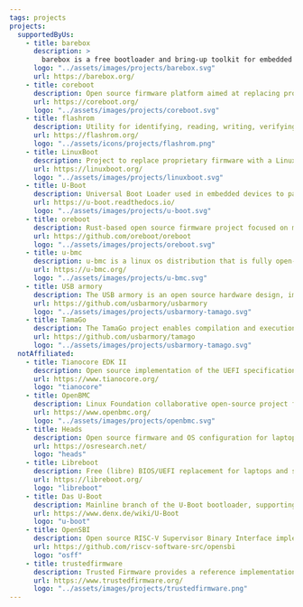 ```yaml
---
tags: projects
projects:
  supportedByUs:
    - title: barebox
      description: >
        barebox is a free bootloader and bring-up toolkit for embedded systems that focuses on interoperability and compatibility with Linux. Key strengths are Linux-compatible driver frameworks and a UNIX-like environment in the preboot stage.
      logo: "../assets/images/projects/barebox.svg"
      url: https://barebox.org/
    - title: coreboot
      description: Open source firmware platform aimed at replacing proprietary BIOS/UEFI firmware, supporting a wide range of hardware.
      url: https://coreboot.org/
      logo: "../assets/images/projects/coreboot.svg"
    - title: flashrom
      description: Utility for identifying, reading, writing, verifying, and erasing flash chips, supporting many chipsets and programmers.
      url: https://flashrom.org/
      logo: "../assets/icons/projects/flashrom.png"
    - title: LinuxBoot
      description: Project to replace proprietary firmware with a Linux kernel and initramfs, improving boot reliability, security, and flexibility.
      url: https://linuxboot.org/
      logo: "../assets/images/projects/linuxboot.svg"
    - title: U-Boot
      description: Universal Boot Loader used in embedded devices to package instructions for booting the device's operating system kernel.
      url: https://u-boot.readthedocs.io/
      logo: "../assets/images/projects/u-boot.svg"
    - title: oreboot
      description: Rust-based open source firmware project focused on minimalism and security, aiming to replace coreboot in some use cases.
      url: https://github.com/oreboot/oreboot
      logo: "../assets/images/projects/oreboot.svg"
    - title: u-bmc
      description: u-bmc is a linux os distribution that is fully open-source and tailor-made for baseboard management controllers. u-bmc, like LinuxBoot, sacrifices classical industry compatibility in order to offer a solution that is genuinely tailored for the mission.
      url: https://u-bmc.org/
      logo: "../assets/images/projects/u-bmc.svg"
    - title: USB armory
      description: The USB armory is an open source hardware design, implementing a compact secure computer and open tools for secure boot signing, OTP fusing and firmware development.
      url: https://github.com/usbarmory/usbarmory
      logo: "../assets/images/projects/usbarmory-tamago.svg"
    - title: TamaGo
      description: The TamaGo project enables compilation and execution of unencumbered Go applications on bare metal AMD64/ARM/RISC-V processors. It leverages this capability to implement pure Go smartcards, encrypted drives, KVMs, ARM and UEFI bootloaders and a TrustZone TEE framework.
      url: https://github.com/usbarmory/tamago
      logo: "../assets/images/projects/usbarmory-tamago.svg"
  notAffiliated:
    - title: Tianocore EDK II
      description: Open source implementation of the UEFI specification, providing a development environment for UEFI applications and firmware.
      url: https://www.tianocore.org/
      logo: "tianocore"
    - title: OpenBMC
      description: Linux Foundation collaborative open-source project for a BMC (Baseboard Management Controller) firmware stack.
      url: https://www.openbmc.org/
      logo: "../assets/images/projects/openbmc.svg"
    - title: Heads
      description: Open source firmware and OS configuration for laptops, focusing on security and tamper-evidence.
      url: https://osresearch.net/
      logo: "heads"
    - title: Libreboot
      description: Free (libre) BIOS/UEFI replacement for laptops and servers, based on coreboot, with a focus on freedom and privacy.
      url: https://libreboot.org/
      logo: "libreboot"
    - title: Das U-Boot
      description: Mainline branch of the U-Boot bootloader, supporting a wide range of embedded devices.
      url: https://www.denx.de/wiki/U-Boot
      logo: "u-boot"
    - title: OpenSBI
      description: Open source RISC-V Supervisor Binary Interface implementation, providing runtime services for RISC-V systems.
      url: https://github.com/riscv-software-src/opensbi
      logo: "osff"
    - title: trustedfirmware
      description: Trusted Firmware provides a reference implementation of secure software for Armv8-A, Armv9-A and Armv8-M. It provides SoC developers and OEMs with a reference trusted code base complying with the relevant Arm specifications.
      url: https://www.trustedfirmware.org/
      logo: "../assets/images/projects/trustedfirmware.png"
---
```

